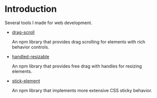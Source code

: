 # Introduction

Several tools I made for web development.

- [drag-scroll](/en/tools/drag-scroll)

    An npm library that provides drag scrolling for elements with rich behavior controls.

- [handled-resizable](/en/tools/handled-resizable)

    An npm library that provides free drag with handles for resizing elements.

- [stick-element](/en/tools/stick-element)

    An npm library that implements more extensive CSS sticky behavior.
